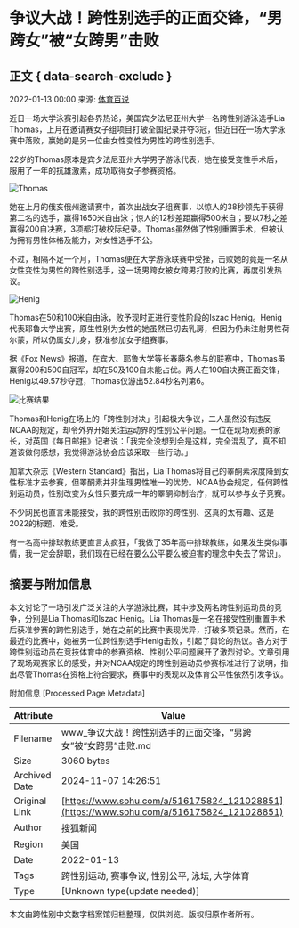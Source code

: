 # 争议大战！跨性别选手的正面交锋，“男跨女”被“女跨男”击败

## 正文 { data-search-exclude }


2022-01-13 00:00 来源: [体育百说](https://www.sohu.com/a/516175824_121028851?spm=smpc.content-abroad.content.1.17309894508327xt0lmG)

近日一场大学泳赛引起各界热论，美国宾夕法尼亚州大学一名跨性别游泳选手Lia Thomas，上月在邀请赛女子组项目打破全国纪录并夺3冠，但近日在一场大学泳赛中落败，赢她的是另一位由女性变性为男性的跨性别选手。

22岁的Thomas原本是宾夕法尼亚州大学男子游泳代表，她在接受变性手术后，服用了一年的抗雄激素，成功取得女子参赛资格。

![Thomas](https://p7.itc.cn/images01/20220112/726db68a0f8248a2bfedd2a80ceb86f4.jpeg)

她在上月的俄亥俄州邀请赛中，首次出战女子组赛事，以惊人的38秒领先于获得第二名的选手，赢得1650米自由泳；惊人的12秒差距赢得500米自；要以7秒之差赢得200自决赛，3项都打破校际纪录。Thomas虽然做了性别重置手术，但被认为拥有男性体格及能力，对女性选手不公。

不过，相隔不足一个月，Thomas便在大学游泳联赛中受挫，击败她的竟是一名从女性变性为男性的跨性别选手，这一场男跨女被女跨男打败的比赛，再度引发热议。

![Henig](https://p6.itc.cn/images01/20220112/e862f06169594c299e8b2385fe16cfec.jpeg)

Thomas在50和100米自由泳，败予现时正进行变性阶段的Iszac Henig。Henig代表耶鲁大学出赛，原生性别为女性的她虽然已切去乳房，但因为仍未注射男性荷尔蒙，所以仍属女儿身，获准参加女子组赛事。

据《Fox News》报道，在宾大、耶鲁大学等长春藤名参与的联赛中，Thomas虽赢得200和500自冠军，却在50及100自未能占优。两人在100自决赛正面交锋，Henig以49.57秒夺冠，Thomas仅游出52.84秒名列第6。

![比赛结果](https://p5.itc.cn/images01/20220112/c8ec42a3539a4228b96e871bb056effe.jpeg)

Thomas和Henig在场上的「跨性别对决」引起极大争议，二人虽然没有违反NCAA的规定，却令外界开始关注运动界的性别公平问题。一位在现场观赛的家长，对英国《每日邮报》记者说：「我完全没想到会是这样，完全混乱了，真不知道该做何感想，我觉得游泳协会应该采取一些行动。」

加拿大杂志《Western Standard》指出，Lia Thomas将自己的睪酮素浓度降到女性标准才去参赛，但睪酮素并非生理男性唯一的优势。NCAA协会规定，任何跨性别运动员，性别改变为女性只要完成一年的睪酮抑制治疗，就可以参与女子竞赛。

不少网民也直言未能接受，我的跨性别击败你的跨性别、这真的太有趣、这是2022的标题、难受。

有一名高中排球教练更直言太疯狂，「我做了35年高中排球教练，如果发生类似事情，我一定会辞职，我们现在已经在要么公平要么被迫害的理念中失去了常识」。

## 摘要与附加信息

<!-- tcd_abstract -->
本文讨论了一场引发广泛关注的大学游泳比赛，其中涉及两名跨性别运动员的竞争，分别是Lia Thomas和Iszac Henig。Lia Thomas是一名在接受性别重置手术后获准参赛的跨性别选手，她在之前的比赛中表现优异，打破多项记录。然而，在最近的比赛中，她被另一位跨性别选手Henig击败，引起了舆论的热议。各方对于跨性别运动员在竞技体育中的参赛资格、性别公平问题展开了激烈讨论。文章引用了现场观赛家长的感受，并对NCAA规定的跨性别运动员参赛标准进行了说明，指出尽管Thomas在资格上符合要求，赛事中的表现以及体育公平性依然引发争议。
<!-- tcd_abstract_end -->

附加信息 [Processed Page Metadata]

| Attribute       | Value                                  |
|-----------------|----------------------------------------|
| Filename        | www_争议大战！跨性别选手的正面交锋，“男跨女”被“女跨男”击败.md                             |
| Size            | 3060 bytes                           |
| Archived Date   | 2024-11-07 14:26:51                             |
| Original Link   | [https://www.sohu.com/a/516175824_121028851](https://www.sohu.com/a/516175824_121028851)                       |
| Author          | 搜狐新闻                               |
| Region          | 美国                               |
| Date            | 2022-01-13                                 |
| Tags            | 跨性别运动, 赛事争议, 性别公平, 泳坛, 大学体育                                 |
| Type            | [Unknown type(update needed)]                                 |
<!-- tcd_table_end -->

本文由跨性别中文数字档案馆归档整理，仅供浏览。版权归原作者所有。
